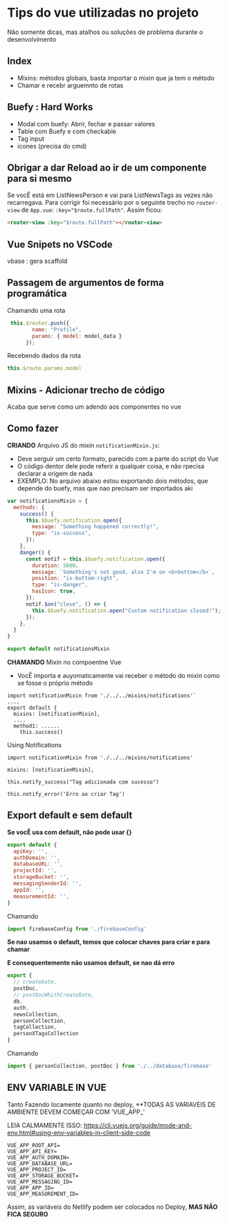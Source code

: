 # Tips do vue utilizadas no projeto

Não somente dicas, mas atalhos ou soluçôes de problema durante o desenvolvimento

## Index

+ Mixins: métodos globais, basta importar o mixin que ja tem o método
+ Chamar e recebr arguemnto de rotas

## Buefy : Hard Works

+ Modal com buefy: Abrir, fechar e passar valores
+ Table com Buefy e com checkable
+ Tag input
+  icones (precisa do cmd)


## Obrigar a dar Reload ao ir de um componente para si mesmo

Se vocÊ está em ListNewsPerson e vai para ListNewsTags as vezes nâo recarregava. Para corrigir foi necessário por o seguinte trecho no `router-view` de `App.vue`: `:key="$route.fullPath"`. Assim ficou:

````html
<router-view :key="$route.fullPath"></router-view>
````

## Vue Snipets no VSCode

vbase : gera scaffold

## Passagem de argumentos de forma programática

Chamando uma rota

````javascript
 this.$router.push({
        name: "Profile",
        params: { model: model_data }
      });
````

Recebendo dados da rota

````javascript
this.$route.params.model
````

## Mixins - Adicionar trecho de código

Acaba que serve como um adendo aos componentes no vue

## Como fazer

**CRIANDO** Arquivo JS do mixin `notificationMixin.js`:
+ Deve serguir um certo formato, parecido com a parte do script do Vue
+ O código dentor dele pode referir a qualquer coisa, e nâo rpecisa declarar a origem de nada
+ EXEMPLO: No arquivo abaixo estou exportando dois métodos, que depende do buefy, mas que nao precisam ser importados aki

````javascript
var notificationsMixin = {
  methods: {
    success() {
      this.$buefy.notification.open({
        message: "Something happened correctly!",
        type: "is-success",
      });
    },
    danger() {
      const notif = this.$buefy.notification.open({
        duration: 5000,
        message: `Something's not good, also I'm on <b>bottom</b>`,
        position: "is-bottom-right",
        type: "is-danger",
        hasIcon: true,
      });
      notif.$on("close", () => {
        this.$buefy.notification.open("Custom notification closed!");
      });
    },
  }
}

export default notificationsMixin
````

**CHAMANDO** Mixin no compoentne Vue
+ VocÊ importa e auyomaticamente vai receber o método do mixin como se fosse o próprio método

````vue
import notificationMixin from './../../mixins/notifications'`
....
export default {
  mixins: [notificationMixin],
  ....
  method1: ......
    this.success()
````
Using Notifications

````vue
import notificationMixin from './../../mixins/notifications'

mixins: [notificationMixin],

this.notify_success("Tag adicionada com sucesso")

this.notify_error('Erro ao criar Tag')

````

## Export default e sem default

**Se vocÊ usa com default, nâo pode usar {}**

````javascript
export default {
  apiKey: '',
  authDomain: '',
  databaseURL: '',
  projectId: '',
  storageBucket: '',
  messagingSenderId: '',
  appId: '',
  measurementId: '',
}
````

Chamando

````javascript
import firebaseConfig from './firebaseConfig'
````
**Se nao usamos o default, temos que colocar chaves para criar e para chamar**

**E consequentemente não usamos default, se nao dá erro**

````javascript
export {
  // createDate,
  postDoc,
  // postDocWhithCreateDate,
  db,
  auth,
  newsCollection,
  personCollection,
  tagCollection,
  personXTagsCollection
}
````

Chamando

````javascript
import { personCollection, postDoc } from './../database/firebase'
````

## ENV VARIABLE IN VUE

Tanto Fazendo locamente quanto no deploy, **TODAS AS VARIAVEIS DE AMBIENTE DEVEM COMEÇAR COM 'VUE_APP_'

LEIA CALMAMENTE ISSO:
https://cli.vuejs.org/guide/mode-and-env.html#using-env-variables-in-client-side-code

````env
VUE_APP_ROOT_API=
VUE_APP_API_KEY=
VUE_APP_AUTH_DOMAIN=
VUE_APP_DATABASE_URL=
VUE_APP_PROJECT_ID=
VUE_APP_STORAGE_BUCKET=
VUE_APP_MESSAGING_ID=
VUE_APP_APP_ID=
VUE_APP_MEASUREMENT_ID=
````

Assim, as variáveis do Netlify podem ser colocados no Deploy, **MAS NÃO FICA SEGURO**

